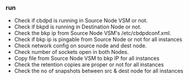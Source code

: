 ### run
- Check if cbdpd is running in Source Node VSM or not.
- Check if bkpd is running in Destination Node or not.
- Check the bkp ip from Source Node VSM's /etc/cbdpdconf.xml.
- Check if bkp ip is pingable from Source Node or not for all instances
- Check network config on source node and dest node.
- Check number of sockets open in both Nodes.
- Copy file from Source Node VSM to bkp IP for all instances
- Check the retention copies are proper or not for all instances
- Check the no of snapshots between src & dest node for all instances
